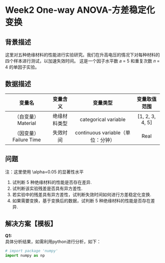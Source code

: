 # Week2 One-way ANOVA-方差稳定化变换
## 背景描述
这里对五种绝缘材料的性能进行实验研究。我们在升高电压的情况下对每种材料的四个样本进行测试，以加速失效时间。
这是一个因子水平数 𝑎 = 5 和重复次数 𝑛 = 4 的单因子实验。



## 数据描述
| 变量名 | 变量含义 | 变量类型 | 变量取值范围 |
| :----------: | :--------: | :----------: | :----------: |
| （自变量）Material | 绝缘材料类型 | categorical variable | [1, 2, 3, 4, 5] |
| （因变量）Failure Time | 失效时间 | continuous variable（单位：分钟） | Real |



## 问题 
注：这里使用 \alpha=0.05 的显著性水平

1. 试判断 5 种绝缘材料的性能是否存在差异.
2. 试判断该实验残差是否具有异方差性.
3. 若实验中的残差具有异方差性，试判断失效时间如何进行方差稳定化变换.
5. 如果需要变换，基于变换后的数据，试判断 5 种绝缘材料的性能是否存在差异.



## 解决方案【模板】
**Q1:**  
具体分析结果，如需利用python进行分析，如下：

```python
# import package 'numpy'
import numpy as np
    
```



